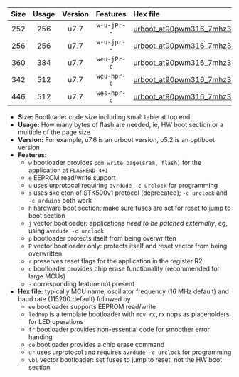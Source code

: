 |Size|Usage|Version|Features|Hex file|
|:-:|:-:|:-:|:-:|:--|
|252|256|u7.7|`w-u-jPr--`|[urboot_at90pwm316_7mhz3728_115200bps_lednop_ur_vbl.hex](https://raw.githubusercontent.com/stefanrueger/urboot.hex/main/mcus/at90pwm316/fcpu_7mhz3728/115200_bps/urboot_at90pwm316_7mhz3728_115200bps_lednop_ur_vbl.hex)|
|256|256|u7.7|`w-u-jpr--`|[urboot_at90pwm316_7mhz3728_115200bps_lednop_fr_ur_vbl.hex](https://raw.githubusercontent.com/stefanrueger/urboot.hex/main/mcus/at90pwm316/fcpu_7mhz3728/115200_bps/urboot_at90pwm316_7mhz3728_115200bps_lednop_fr_ur_vbl.hex)|
|360|384|u7.7|`weu-jPr-c`|[urboot_at90pwm316_7mhz3728_115200bps_ee_lednop_fr_ce_ur_vbl.hex](https://raw.githubusercontent.com/stefanrueger/urboot.hex/main/mcus/at90pwm316/fcpu_7mhz3728/115200_bps/urboot_at90pwm316_7mhz3728_115200bps_ee_lednop_fr_ce_ur_vbl.hex)|
|342|512|u7.7|`weu-hpr-c`|[urboot_at90pwm316_7mhz3728_115200bps_ee_lednop_fr_ce_ur.hex](https://raw.githubusercontent.com/stefanrueger/urboot.hex/main/mcus/at90pwm316/fcpu_7mhz3728/115200_bps/urboot_at90pwm316_7mhz3728_115200bps_ee_lednop_fr_ce_ur.hex)|
|446|512|u7.7|`wes-hpr-c`|[urboot_at90pwm316_7mhz3728_115200bps_ee_lednop_fr_ce.hex](https://raw.githubusercontent.com/stefanrueger/urboot.hex/main/mcus/at90pwm316/fcpu_7mhz3728/115200_bps/urboot_at90pwm316_7mhz3728_115200bps_ee_lednop_fr_ce.hex)|

- **Size:** Bootloader code size including small table at top end
- **Usage:** How many bytes of flash are needed, ie, HW boot section or a multiple of the page size
- **Version:** For example, u7.6 is an urboot version, o5.2 is an optiboot version
- **Features:**
  + `w` bootloader provides `pgm_write_page(sram, flash)` for the application at `FLASHEND-4+1`
  + `e` EEPROM read/write support
  + `u` uses urprotocol requiring `avrdude -c urclock` for programming
  + `s` uses skeleton of STK500v1 protocol (deprecated); `-c urclock` and `-c arduino` both work
  + `h` hardware boot section: make sure fuses are set for reset to jump to boot section
  + `j` vector bootloader: applications *need to be patched externally*, eg, using `avrdude -c urclock`
  + `p` bootloader protects itself from being overwritten
  + `P` vector bootloader only: protects itself and reset vector from being overwritten
  + `r` preserves reset flags for the application in the register R2
  + `c` bootloader provides chip erase functionality (recommended for large MCUs)
  + `-` corresponding feature not present
- **Hex file:** typically MCU name, oscillator frequency (16 MHz default) and baud rate (115200 default) followed by
  + `ee` bootloader supports EEPROM read/write
  + `lednop` is a template bootloader with `mov rx,rx` nops as placeholders for LED operations
  + `fr` bootloader provides non-essential code for smoother error handing
  + `ce` bootloader provides a chip erase command
  + `ur` uses urprotocol and requires `avrdude -c urclock` for programming
  + `vbl` vector bootloader: set fuses to jump to reset, not the HW boot section
